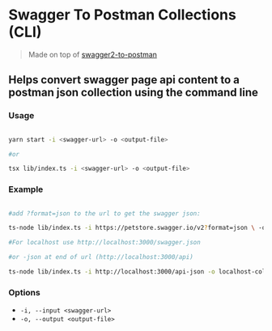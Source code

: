# Swagger To Postman Collections (CLI)

> Made on top of [swagger2-to-postman](https://github.com/postmanlabs/swagger2-to-postman)

## Helps convert swagger page api content to a postman json collection using the command line

### Usage

```bash

yarn start -i <swagger-url> -o <output-file>

#or

tsx lib/index.ts -i <swagger-url> -o <output-file>
```
### Example

```bash

#add ?format=json to the url to get the swagger json:

ts-node lib/index.ts -i https://petstore.swagger.io/v2?format=json \ -o petstore.json


```

```bash
#For localhost use http://localhost:3000/swagger.json

#or -json at end of url (http://localhost:3000/api)

ts-node lib/index.ts -i http://localhost:3000/api-json -o localhost-collection.json

```

### Options

- `-i, --input <swagger-url>`
- `-o, --output <output-file>`

